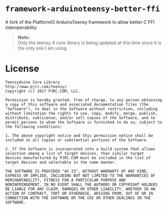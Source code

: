 # `framework-arduinoteensy-better-ffi`
A fork of the PlatformIO ArduinoTeensy framework to allow better C FFI interoperability

> **Note:**\
Only the teensy 4 core library is being updated at this time since it is the only
one I am using

# License
```
Teensyduino Core Library
http://www.pjrc.com/teensy/
Copyright (c) 2017 PJRC.COM, LLC.

Permission is hereby granted, free of charge, to any person obtaining
a copy of this software and associated documentation files (the
"Software"), to deal in the Software without restriction, including
without limitation the rights to use, copy, modify, merge, publish,
distribute, sublicense, and/or sell copies of the Software, and to
permit persons to whom the Software is furnished to do so, subject to
the following conditions:

1. The above copyright notice and this permission notice shall be
included in all copies or substantial portions of the Software.

2. If the Software is incorporated into a build system that allows
selection among a list of target devices, then similar target
devices manufactured by PJRC.COM must be included in the list of
target devices and selectable in the same manner.

THE SOFTWARE IS PROVIDED "AS IS", WITHOUT WARRANTY OF ANY KIND,
EXPRESS OR IMPLIED, INCLUDING BUT NOT LIMITED TO THE WARRANTIES OF
MERCHANTABILITY, FITNESS FOR A PARTICULAR PURPOSE AND
NONINFRINGEMENT. IN NO EVENT SHALL THE AUTHORS OR COPYRIGHT HOLDERS
BE LIABLE FOR ANY CLAIM, DAMAGES OR OTHER LIABILITY, WHETHER IN AN
ACTION OF CONTRACT, TORT OR OTHERWISE, ARISING FROM, OUT OF OR IN
CONNECTION WITH THE SOFTWARE OR THE USE OR OTHER DEALINGS IN THE
SOFTWARE.
```